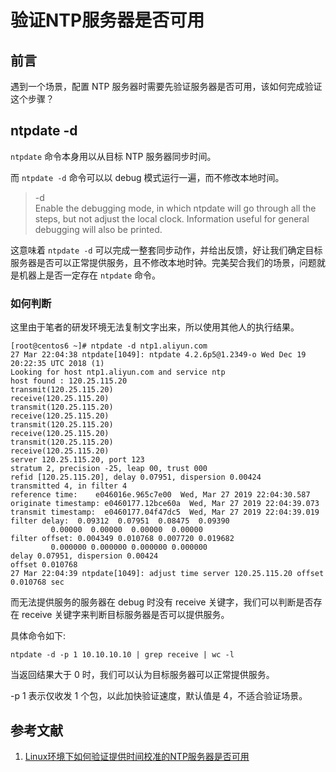 # 验证NTP服务器是否可用

## 前言

遇到一个场景，配置 NTP 服务器时需要先验证服务器是否可用，该如何完成验证这个步骤？

## ntpdate -d

`ntpdate` 命令本身用以从目标 NTP 服务器同步时间。

而 `ntpdate -d` 命令可以以 debug 模式运行一遍，而不修改本地时间。

> -d    
> Enable the debugging mode, in which ntpdate will go through all the  steps, but
> not  adjust  the local clock. Information useful for general debugging will also
> be printed.

这意味着 `ntpdate -d` 可以完成一整套同步动作，并给出反馈，好让我们确定目标服务器是否可以正常提供服务，且不修改本地时钟。完美契合我们的场景，问题就是机器上是否一定存在 `ntpdate` 命令。


### 如何判断
这里由于笔者的研发环境无法复制文字出来，所以使用其他人的执行结果。

```shell
[root@centos6 ~]# ntpdate -d ntp1.aliyun.com
27 Mar 22:04:38 ntpdate[1049]: ntpdate 4.2.6p5@1.2349-o Wed Dec 19 20:22:35 UTC 2018 (1)
Looking for host ntp1.aliyun.com and service ntp
host found : 120.25.115.20
transmit(120.25.115.20)
receive(120.25.115.20)
transmit(120.25.115.20)
receive(120.25.115.20)
transmit(120.25.115.20)
receive(120.25.115.20)
transmit(120.25.115.20)
receive(120.25.115.20)
server 120.25.115.20, port 123
stratum 2, precision -25, leap 00, trust 000
refid [120.25.115.20], delay 0.07951, dispersion 0.00424
transmitted 4, in filter 4
reference time:    e046016e.965c7e00  Wed, Mar 27 2019 22:04:30.587
originate timestamp: e0460177.12bce60a  Wed, Mar 27 2019 22:04:39.073
transmit timestamp:  e0460177.04f47dc5  Wed, Mar 27 2019 22:04:39.019
filter delay:  0.09312  0.07951  0.08475  0.09390 
         0.00000  0.00000  0.00000  0.00000 
filter offset: 0.004349 0.010768 0.007720 0.019682
         0.000000 0.000000 0.000000 0.000000
delay 0.07951, dispersion 0.00424
offset 0.010768
27 Mar 22:04:39 ntpdate[1049]: adjust time server 120.25.115.20 offset 0.010768 sec
```

而无法提供服务的服务器在 debug 时没有 receive 关键字，我们可以判断是否存在 receive 关键字来判断目标服务器是否可以提供服务。

具体命令如下:

```shell
ntpdate -d -p 1 10.10.10.10 | grep receive | wc -l
```

当返回结果大于 0 时，我们可以认为目标服务器可以正常提供服务。

-p 1 表示仅收发 1 个包，以此加快验证速度，默认值是 4，不适合验证场景。

## 参考文献

1. [Linux环境下如何验证提供时间校准的NTP服务器是否可用](http://blog.itpub.net/2317695/viewspace-2639523)